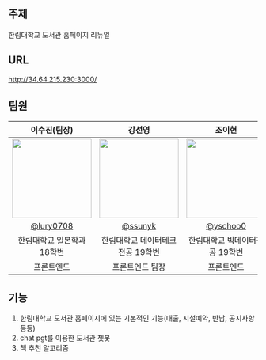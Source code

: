 ## 주제
한림대학교 도서관 홈페이지 리뉴얼
## URL
http://34.64.215.230:3000/
## 팀원
|이수진(팀장)|강선영|조이현|서혜원|김미진|
|:--------------------------------------:|:--------------------------------------:|:--------------------------------------:|:--------------------------------------:|:--------------------------------------:|
|<img width="160px" src="https://avatars.githubusercontent.com/u/127469800?v=4"/> |<img width="160px" src="https://avatars.githubusercontent.com/u/111330595?v=4"/> |<img width="160px" src="https://avatars.githubusercontent.com/u/102959143?v=4"/> |<img width="160px" src="https://avatars.githubusercontent.com/u/127470119?v=4"/> | <img width="160px" src="https://avatars.githubusercontent.com/u/112682489?v=4"/> |
[@lury0708](https://github.com/lury0708)|[@ssunyk](https://github.com/ssunyk)|[@yschoo0](https://github.com/yschoo0)|[@hyewonn00](https://github.com/hyewonn00)| [@mijin0721](https://github.com/mijin0721)|
|한림대학교 일본학과 18학번|한림대학교 데이터테크전공 19학번|한림대학교 빅데이터전공 19학번|한림대학교 콘텐츠it전공 19학번|한림대학교 빅데이터전공 20학번| 
|프론트엔드|프론트엔드 팀장|프론트엔드|프론트엔드|벡엔드| 

## 기능
1. 한림대학교 도서관 홈페이지에 있는 기본적인 기능(대출, 시설예약, 반납, 공지사항 등등)
2. chat pgt를 이용한 도서관 쳇봇
3. 책 추천 알고리즘
